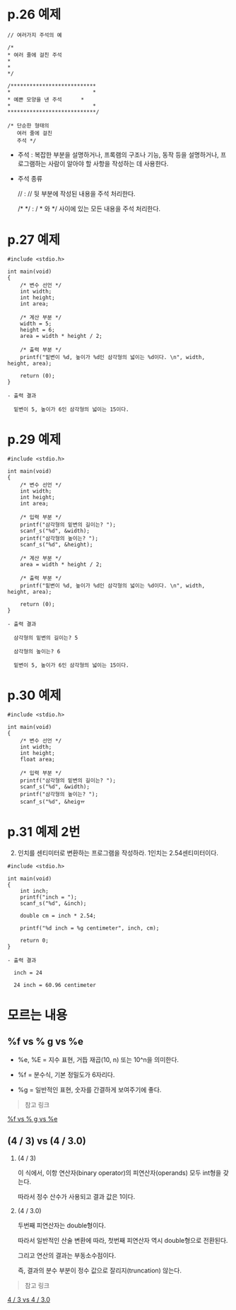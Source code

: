 # p.26 예제

```
// 여러가지 주석의 예

/*
* 여러 줄에 걸친 주석
* 
* 
*/

/***************************
*                          *
* 예쁜 모양을 낸 주석      *
*                          *
****************************/

/* 단순한 형태의
   여러 줄에 걸친
   주석 */
```

- 주석 : 복잡한 부분을 설명하거나, 프록램의 구조나 기능, 동작 등을 설명하거나, 프로그램하는 사람이 알아야 할 사항을 작성하는 데 사용한다. 

- 주석 종류 

  // : // 뒷 부분에 작성된 내용을 주석 처리한다.

  /* */ : / * 와 */ 사이에 있는 모든 내용을 주석 처리한다. 


# p.27 예제

```
#include <stdio.h>

int main(void)
{
	/* 변수 선언 */
	int width;
	int height;
	int area;

	/* 계산 부분 */
	width = 5;
	height = 6;
	area = width * height / 2;

	/* 출력 부분 */
	printf("밑변이 %d, 높이가 %d인 삼각형의 넓이는 %d이다. \n", width, height, area);

	return (0);
}
```

```
- 출력 결과

  밑변이 5, 높이가 6인 삼각형의 넓이는 15이다.
```


# p.29 예제

```
#include <stdio.h>

int main(void)
{
	/* 변수 선언 */
	int width;
	int height;
	int area;

	/* 입력 부분 */
	printf("삼각형의 밑변의 길이는? ");
	scanf_s("%d", &width);
	printf("삼각형의 높이는? ");
	scanf_s("%d", &height);

	/* 계산 부분 */
	area = width * height / 2;

	/* 출력 부분 */
	printf("밑변이 %d, 높이가 %d인 삼각형의 넓이는 %d이다. \n", width, height, area);

	return (0);
} 
```

```
- 출력 결과

  삼각형의 밑변의 길이는? 5

  삼각형의 높이는? 6

  밑변이 5, 높이가 6인 삼각형의 넓이는 15이다.
```


# p.30 예제

```
#include <stdio.h>

int main(void)
{
	/* 변수 선언 */
	int width;
	int height;
	float area;

	/* 입력 부분 */
	printf("삼각형의 밑변의 길이는? ");
	scanf_s("%d", &width);
	printf("삼각형의 높이는? ");
	scanf_s("%d", &heigㅠ
```


# p.31 예제 2번

  2. 인치를 센티미터로 변환하는 프로그램을 작성하라. 1인치는 2.54센티미터이다. 

```
#include <stdio.h>

int main(void)
{
	int inch;
	printf("inch = ");
	scanf_s("%d", &inch);
	
	double cm = inch * 2.54;

	printf("%d inch = %g centimeter", inch, cm);

	return 0;
} 
```

```
- 출력 결과

  inch = 24

  24 inch = 60.96 centimeter
```


# 모르는 내용

## %f vs % g vs %e

- %e, %E = 지수 표현, 거듭 재곱(10, n) 또는 10^n을 의미한다.

- %f = 분수식, 기본 정밀도가 6자리다.

- %g = 일반적인 표현, 숫자를 간결하게 보여주기에 좋다.


> 참고 링크

  [%f vs % g vs %e](https://stackoverflow.com/questions/5913102/what-is-the-difference-between-g-and-f-in-c)


## (4 / 3) vs (4 / 3.0)

   1. (4 / 3)

      이 식에서, 이항 연산자(binary operator)의 피연산자(operands) 모두 int형을 갖는다.

      따라서 정수 산수가 사용되고 결과 값은 1이다.


   2. (4 / 3.0)

      두번째 피연산자는 double형이다.

      따라서 일반적인 산술 변환에 따라, 첫번째 피연산자 역시 double형으로 전환된다.

      그리고 연산의 결과는 부동소수점이다.

      즉, 결과의 분수 부분이 정수 값으로 잘리지(truncation) 않는다. 

> 참고 링크

[4 / 3 vs 4 / 3.0](https://stackoverflow.com/questions/69751201/what-is-the-difference-between-4-3-and-4-3-0)



  
